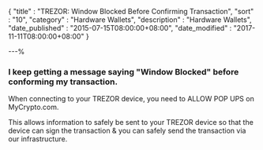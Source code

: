 {
"title"       : "TREZOR: Window Blocked Before Confirming Transaction",
"sort"        : "10",
"category"    : "Hardware Wallets",
"description" : "Hardware Wallets",
"date_published" : "2015-07-15T08:00:00+08:00",
"date_modified"  : "2017-11-11T08:00:00+08:00"
}

---%


### I keep getting a message saying "Window Blocked" before conforming my transaction.

When connecting to your TREZOR device, you need to ALLOW POP UPS on MyCrypto.com.

This allows information to safely be sent to your TREZOR device so that the device can sign the transaction & you can safely send the transaction via our infrastructure.
